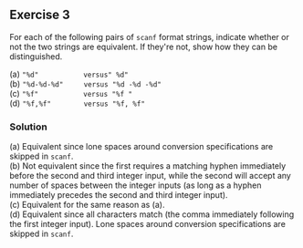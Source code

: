 ## Exercise 3
For each of the following pairs of `scanf` format strings, indicate whether or not the two strings are equivalent. If they're not, show how they can be distinguished.

(a) `"%d"           versus" %d"`</br>
(b) `"%d-%d-%d"     versus "%d -%d -%d"`</br>
(c) `"%f"           versus "%f "`</br>
(d) `"%f,%f"        versus "%f, %f"`

### Solution
(a) Equivalent since lone spaces around conversion specifications are skipped in `scanf`.</br>
(b) Not equivalent since the first requires a matching hyphen immediately before the second and third integer input, while the second will accept any number of spaces between the integer inputs (as long as a hyphen immediately precedes the second and third integer input).</br>
(c) Equivalent for the same reason as (a).</br>
(d) Equivalent since all characters match (the comma immediately following the first integer input). Lone spaces around conversion specifications are skipped in `scanf`.